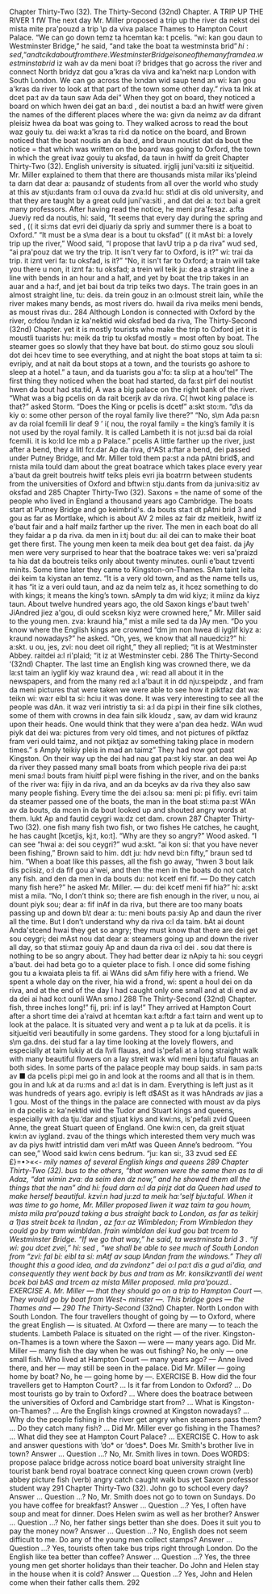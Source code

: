 Chapter Thirty-Two (32). 
The Thirty-Second (32nd) Chapter. 
A TRIP UP THE RIVER 
1 
fW 
The next day Mr. Miller proposed a trip up the river 
da nekst dei mista mite pra'pouzd a trip \p da viva 
palace 
Thames to Hampton Court Palace. “We can go down 
temz ta hcemtan ka: t pcelis. “wi: kan gou daun 
to Westminster Bridge,” he said, “and take the boat 
ta westminsta brid$” hi: sed, “and tcik da bout 
from there. Westminster Bridge is one of the many 
fram dea. westminsta brid$ iz wah av da meni 
boat i? 
bridges that go across the river and connect North 
bridyz dat gou a'kras da viva and ka'nekt na:p 
London with South London. We can go across the 
Ixndan wid saup tend an wi: kan gou a'kras da 
river to look at that part of the town some other day.” 
riva ta Ink at dcet pa:t av da taun saw Ada dei” 
When they got on board, they noticed a board on which 
hwen dei gat an ba:d , dei noutist a ba:d an hwitf 
were given the names of the different places where the 
wa: givn da neimz av da difrant pleisiz hwea da 
boat was going to. They walked across to read the 
bout waz gouiy tu. dei wa:kt a'kras ta ri:d da 
notice on the board, and Brown noticed that the boat 
noutis an da ba:d, and braun noutist dat da bout 
the notice = that 
which was written 
on the board 
was going to Oxford, the town in which the great 
ivaz gouiy tu aksfad, da taun in hwitf da greit 
Chapter Thirty-Two (32). 
English university is situated. 
irjglij juni'va:siti iz sitjueitid. 
Mr. Miller explained to them that there are thousands 
mista milar iks'pleind ta darn dat dear a: pausandz 
of students from all over the world who study at this 
av stju:dants fram o:l ouva da zva:ld hu: st\di at dis 
old university, and that they are taught by a great 
ould juni'va:siti , and dat dei a: to:t bai a greit 
many professors. After having read the notice, he 
meni pra'fesaz. a:fta Jueviy red da noutis, hi: 
said, “It seems that every day during the spring and 
sed , (( it si:ms dat evri dei djuariy da spriy and 
summer there is a boat to Oxford.” “It must be a 
s\ma dear is a bout tu oksfad” (( it mAst bi: a 
lovely trip up the river,” Wood said, “I propose that 
IavU trip a p da riva” wud sed, “ai pra'pouz dat 
we try the trip. It isn't very far to Oxford, is it?” 
wi: trai da trip. it iznt veri fa: tu oksfad, is it?” 
“No, it isn't far to Oxford; a train will take you there 
u non, it iznt fa: tu oksfad; a trein wil teik ju: dea 
a straight line 
a line with bends 
in an hour and a half, and yet by boat the trip takes 
in an auar and a ha:f, and jet bai bout da trip teiks 
two days. The train goes in an almost straight line, 
tu: deis. da trein gouz in an o:lmoust streit lain, 
while the river makes many bends, as most rivers do. 
hwail da riva meiks meni bends, as moust rivas du:. 
284 
Although London is connected with Oxford by the river, 
o:fdou l\ndan iz ka'nektid wid oksfad bed da riva, 
The Thirty-Second (32nd) Chapter. 
yet it is mostly tourists who make the trip to Oxford 
jet it is moustli tuarists hu: meik da trip tu oksfad 
mostly = most 
often 
by boat. The steamer goes so slowly that they have 
bat bout. do sti:mo gouz sou slouli dot dei hcev 
time to see everything, and at night the boat stops at 
taim ta si: evripiy, and at nait da bout stops at 
a town, and the tourists go ashore to sleep at a hotel.” 
a taun, and da tuarists gou a'fo: ta sli:p at a hou'tel” 
The first thing they noticed when the boat had started, 
da fa:st pirf dei noutist hwen da bout had sta:tid, 
A 
was a big palace on the right bank of the river. “What 
was a big pcelis on da rait bcerjk av da riva. C( hwot 
king 
palace is that?” asked Storm. “Does the King or 
pcelis is dcetf” a:skt sto:m. “d\s da kiy o: 
some other person of the royal family live there?” “No, 
s\m Ada pa:sn av da roial fcemili lir deaf 9 ’ i( nou, 
the royal family = 
the king’s family 
it is not used by the royal family. It is called Lambeth 
it is not ju:sd bai da roial fcemili. it is ko:ld Ice mb a p 
Palace.” 
pcelis 
A little farther up the river, just after a bend, they 
a litl fcr.dar Ap da riva, d^ASt a:ftar a bend, dei 
passed under Putney Bridge, and Mr. Miller told them 
pa:st a nda pAtni brid$, and rnista mila tould dam 
about the great boatrace which takes place every year 
a'baut da greit boutreis hwitf teiks pleis evri jia 
boatrrn 
between students from the universities of Oxford and 
bftwi:n stju.dants from da juniva:sitiz av oksfad and 
285 
Chapter Thirty-Two (32). 
Saxons = the 
name of some of 
the people who 
lived in England a 
thousand years ago 
Cambridge. The boats start at Putney Bridge and go 
keimbrid's. da bouts sta:t dt pAtni brid 3 and gou 
as far as Mortlake, which is about AV 2 miles 
az fair dz meitleik, hwitf iz e'baut fair and a half mailz 
farther up the river. The men in each boat do all they 
faidar a p da riva. da men in i:tj bout du: ail dei 
can to make their boat get there first. The young men 
keen ta meik dea bout get dea faist. da jAy men 
were very surprised to hear that the boatrace takes 
we: veri sa'praizd ta hia dat da boutreis teiks 
only about twenty minutes. 
ounli e'baut tzventi minits. 
Some time later they came to Kingston-on-Thames. 
SAm taint leita dei keim ta kiystan an temz. 
“It is a very old town, and as the name tells us, it has 
“it iz a veri ould taun, and az da neim telz as, it hcez 
something to do with kings; it means the king’s town. 
sAmply ta dm wid kiyz; it miinz da kiyz taun. 
About twelve hundred years ago, the old Saxon kings 
e'baut tweh' JiAndred jiez a'gou, di ould sceksn kiyz 
were crowned here,” Mr. Miller said to the young men. 
zva: kraund hia,” mist a mile sed ta da )Ay men. 
“Do you know where the English kings are crowned 
“dm jm non hwea di iyglif kiyz a: kraund 
nowadays?” he asked. “Oh, yes, we know that all 
nauedciz?” hi: a:skt. u ou, jes, zvi: nou deet oil 
right,” they all replied; “it is at Westminster Abbey. 
raitdei a:l ri'plaid; “it iz at Westminster cebi. 
286 
The Thirty-Second ‘(32nd) Chapter. 
The last time an English king was crowned there, we 
da la:st taim an iyglif kiy waz kraund dea , wi: 
read all about it in the newspapers, and from the many 
red a:l a'baut it in dd nju:speipdz , and fram da meni 
pictures that were taken we were able to see how it 
piktfaz dat wa: teikn wi: wa:r eibl ta si: hciu it 
was done. It was very interesting to see all the people 
was dAn. it waz veri intristiy ta si: a:l da pi:pi 
in their fine silk clothes, some of them with crowns 
in dea fain silk kloudz , saw, av dam wid kraunz 
upon their heads. One would think that they were 
a'pan dea hedz. WAn wud piyk dat dei wa: 
pictures from very old times, and not pictures of 
piktfaz fram veri ould taimz, and not piktjaz av 
something taking place in modern times.” 
s Amply teikiy pleis in mad an taimz” 
They had now got past Kingston. On their way up the 
dei had nau gat pa:st kiy star. an dea wei Ap da 
river they passed many small boats from which people 
riva dei pa:st meni sma:l bouts fram hiuitf pi:pl 
were fishing in the river, and on the banks of the river 
wa: fijiy in da riva, and an da bceyks av da riva 
they also saw many people fishing. Every time the 
dei a:lsou sa: meni pi: pi fifiy. evri taim da 
steamer passed one of the boats, the man in the boat 
sti:ma pa:st WAn av da bouts, da mcen in da bout 
looked up and shouted angry words at them. 
lukt Ap and fautid ceygri wa:dz cet dam. 
crown 
287 
Chapter Thirty-Two (32). 
one fish 
many fish 
two fish, or two 
fishes 
He catches, he 
caught, he has 
caught [kcetjis, 
kj:t, ko:t]. 
“Why are they so angry?” Wood asked. “I can see 
“hwai a: dei sou ceygri?” wud a:skt. “ai kon si: 
that you have never been fishing,” Brown said to him. 
ddt ju: hdv nevd bi:n fifty,” braun sed td him. 
“When a boat like this passes, all the fish go away, 
“hwen 3 bout laik dis pciisiz, o:l da fif gou a'wei, 
and then the men in the boats do not catch any fish. 
and den da men in da bouts du: not kcetf eni fif. 
— Do they catch many fish here?” he asked Mr. Miller. 
— du: dei kcetf meni fif hia?” hi: a:skt mist a mila. 
“No, I don’t think so; there are fish enough in the river, 
u nou, ai dount piyk sou; dear a: fif inAf in da riva, 
but there are too many boats passing up and down 
b\t dear a: tu: meni bouts pa:siy Ap and daun 
the river all the time. But I don’t understand why 
da riva o:l da taim. bAt ai dount Anda'stcend hwai 
they get so angry; they must know that there are 
dei get sou ceygri; dei mAst nou dat dear a: 
steamers going up and down the river all day, so that 
sti:maz gouiy Ap and daun da riva o:l dei . sou dat 
there is nothing to be so angry about. They had better 
dear iz nApiy ta hi: sou ceygri a'baut. dei had beta 
go to a quieter place to fish. I once did some fishing 
gou tu a kwaiata pleis ta fif. ai WAns did sAm fifiy 
here with a friend. We spent a whole day on the river, 
hia wid a frond, wi: spent a houl dei on da riva, 
and at the end of the day I had caught only one small 
and at di end av da dei ai had ko:t ounli WAn smo.l 
288 
The Thirty-Second {32nd) Chapter. 
fish, three inches long!” 
fij, pri: inf is lay!” 
They arrived at Hampton Court after a short time 
dei a'raivd at hcemtan ka:t a:ftdr a fa:t tairn 
and went up to look at the palace. It is situated very 
and went a p ta luk at da pcelis. it is sitjueitid veri 
beautifully in some gardens. They stood for a long 
bju:tafuli in s\m ga.dns. dei stud far a lay 
time looking at the lovely flowers, and especially at 
taim lukiy at da l\vli flauas, and is'pefali at 
a long straight walk with many beautiful flowers on 
a lay streit wa:k wid meni bju:taful flauas an 
both sides. In some parts of the palace people may 
boup saids. in sam pa:ts av ■ da pcelis pi:pi mei 
go in and look at the rooms and all that is in them. 
gou in and luk at da ru:ms and a:l dat is in dam. 
Everything is left just as it was hundreds of years ago. 
evripiy is left d$ASt as it was hAndrads av jias a 1 gou. 
Most of the things in the palace are connected with 
moust av da piys in da pcelis a: ka'nektid wid 
the Tudor and Stuart kings and queens, especially with 
da tju.’dar and stjuat kiys and kwi:ns, is'pefali zvid 
Queen Anne, the great Stuart queen of England. One 
kwi:n cen, da greit stjuat kwi:n av iygland. zvau 
of the things which interested them very much was 
av da piys hwitf intristid dam veri mAtf was 
Queen Anne’s bedroom. “You can see,” Wood said 
kwi:n cens bedrum. “ju: kan si:, 33 zvud sed 
£££}=•>«<*- 
mily names of 
several English 
kings and queens 
289 
Chapter Thirty-Two (32). 
bus 
to the others, “that women were the same then as 
ta di Adaz, “dat wimin zva: da seim den dz 
now,” and he showed them all the things that the 
nan” dnd hi: foud darn a:l da pirjz dat da 
Queen had used to make herself beautiful. 
kzvi:n had ju:zd ta meik ha:'self bju:taful. 
When it was time to go home, Mr. Miller proposed 
liwen it waz taim ta gou houm, mista mila pra'pouzd 
taking a bus straight back to London, as far as 
teikirj a 1)as streit bcek ta l\ndan , az fa:r az 
Wimbledon; From Wimbledon they could go by tram 
wimbldan. frain wimbldan dei kud gou bat trcem 
to Westminster Bridge. “If we go that way,” he said, 
ta westrninsta brid 3 . “if wi: gou dcet zvei,” hi: sed , 
“we shall be able to see much of South London from 
“zvi: fal bi: eibl ta si: mAtf av saup lAndan fram 
the windows.” They all thought this a good idea, and 
da zvindonz” dei o:l pa:t dis a gud ai'dia, and 
consequently they went back by bus and tram as Mr. 
konsikzvantli dei went bcek bai bAS and trcem az mista 
Miller proposed. 
mila pra'pouzd.. 
EXERCISE A. 
Mr. Miller — that they should go on a trip to Hampton 
Court —. They would go by boat from West¬ 
minster —. This bridge goes — the Thames and — 
290 
The Thirty-Second* (32nd) Chapter. 
North London with South London. The four travellers 
thought of going by — to Oxford, where the great 
English — is situated. At Oxford — there are many 
— to teach the students. Lambeth Palace is situated 
on the right — of the river. Kingston-on-Thames is 
a town where the Saxon — were — many years ago. 
Did Mr. Miller — many fish the day when he was out 
fishing? No, he only — one small fish. Who lived 
at Hampton Court — many years ago? — Anne 
lived there, and her — may still be seen in the palace. 
Did Mr. Miller — going home by boat? No, he — going 
home by —. 
EXERCISE B. 
How did the four travellers get to Hampton Court? ... 
Is it far from London to Oxford? ... Do most tourists 
go by train to Oxford? ... Where does the boatrace 
between the universities of Oxford and Cambridge start 
from? ... What is Kingston-on-Thames? ... Are the 
English kings crowned at Kingston nowadays? ... Why 
do the people fishing in the river get angry when 
steamers pass them? ... Do they catch many fish? ... 
Did Mr. Miller ever go fishing in the Thames? ... What 
did they see at Hampton Court Palace? ... 
EXERCISE C. 
How to ask and answer questions with ‘do* or ‘does*. 
Does Mr. Smith's brother live in town? Answer ... 
Question ...? No, Mr. Smith lives in town. Does 
WORDS: 
propose 
palace 
bridge 
across 
notice 
board 
boat 
university 
straight 
line 
tourist 
bank 
bend 
royal 
boatrace 
connect 
king 
queen 
crown 
crown (verb) 
abbey 
picture 
fish (verb) 
angry 
catch 
caught 
walk 
bus 
yet 
Saxon 
professor 
student 
way 
291 
Chapter Thirty-Two (32). 
John go to school every day? Answer ... Question ...? 
No, Mr. Smith does not go to town on Sundays. Do 
you have coffee for breakfast? Answer ... Question ...? 
Yes, I often have soup and meat for dinner. Does Helen 
swim as well as her brother? Answer ... Question ...? 
No, her father sings better than she does. Does it suit 
you to pay the money now? Answer ... Question ...? 
No, English does not seem difficult to me. Do any 
of the young men collect stamps? Answer ... Question 
...? Yes, tourists often take bus trips right through 
London. Do the English like tea better than coffee? 
Answer ... Question ...? Yes, the three young men get 
shorter holidays than their teacher. Do John and Helen 
stay in the house when it is cold? Answer ... Question 
...? Yes, John and Helen come when their father 
calls them. 
292 
